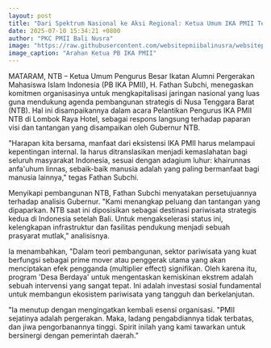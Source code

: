 ```yaml
---
layout: post
title: "Dari Spektrum Nasional ke Aksi Regional: Ketua Umum IKA PMII Tegaskan Komitmen Kapitalisasi Jaringan untuk Mendukung NTB sebagai Episentrum Pariwisata"
date: 2025-07-10 15:34:21 +0800
author: "PKC PMII Bali Nusra"
image: "https://raw.githubusercontent.com/websitepmiibalinusra/websitepmiibalinusra.github.io/main/assets/rilis/dari-spektrum-nasional-ke-aksi-regional-ketua-umum-ika-pmii-tegaskan-komitmen-kapitalisasi-jaringan-untuk-mendukung-ntb-sebagai-episentrum-pariwisata.png"
image_caption: "Arahan Ketua PB IKA PMII"
---
```


MATARAM, NTB – Ketua Umum Pengurus Besar Ikatan Alumni Pergerakan Mahasiswa Islam Indonesia (PB IKA PMII), H. Fathan Subchi, menegaskan komitmen organisasinya untuk mengkapitalisasi jaringan nasional yang luas guna mendukung agenda pembangunan strategis di Nusa Tenggara Barat (NTB). Hal ini disampaikannya dalam acara Pelantikan Pengurus IKA PMII NTB di Lombok Raya Hotel, sebagai respons langsung terhadap paparan visi dan tantangan yang disampaikan oleh Gubernur NTB.

"Harapan kita bersama, manfaat dari eksistensi IKA PMII harus melampaui kepentingan internal. Ia harus ditranslasikan menjadi kemaslahatan bagi seluruh masyarakat Indonesia, sesuai dengan adagium luhur: khairunnas anfa'uhum linnas, sebaik-baik manusia adalah yang paling bermanfaat bagi manusia lainnya," tegas Fathan Subchi.

Menyikapi pembangunan NTB, Fathan Subchi menyatakan persetujuannya terhadap analisis Gubernur. "Kami menangkap peluang dan tantangan yang dipaparkan. NTB saat ini diposisikan sebagai destinasi pariwisata strategis kedua di Indonesia setelah Bali. Untuk mengakselerasi status ini, kelengkapan infrastruktur dan fasilitas pendukung menjadi sebuah prasyarat mutlak," analisisnya.

Ia menambahkan, "Dalam teori pembangunan, sektor pariwisata yang kuat berfungsi sebagai prime mover atau penggerak utama yang akan menciptakan efek pengganda (multiplier effect) signifikan. Oleh karena itu, program 'Desa Berdaya' untuk mengentaskan kemiskinan ekstrem adalah sebuah intervensi yang sangat tepat. Ini adalah investasi sosial fundamental untuk membangun ekosistem pariwisata yang tangguh dan berkelanjutan.

"Ia menutup dengan mengingatkan kembali esensi organisasi. "PMII sejatinya adalah pergerakan. Maka, ladang pengabdiannya tidak terbatas, dan jiwa pengorbanannya tinggi. Spirit inilah yang kami tawarkan untuk bersinergi dengan pemerintah daerah."
